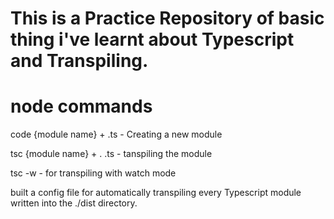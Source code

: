 # This is a Practice Repository of basic thing i've learnt about Typescript and Transpiling.

# node commands
code {module name} + .ts - Creating a new module

tsc {module name} + . .ts - tanspiling the module

tsc -w - for transpiling with watch mode

built a config file for automatically transpiling every Typescript module written into the ./dist directory.